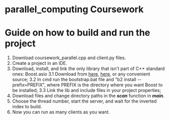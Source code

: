 # parallel_computing Coursework

# Guide on how to build and run the project
  1. Download coursework_parallel.cpp and client.py files.
  2. Create a project in an IDE.
  3. Download, install, and link the only library that isn't part of C++ standard ones: Boost.asio
    3.1 Download from [here](https://www.boost.org/users/download/), [here](https://sourceforge.net/projects/boost/), or any convenient source;
    3.2 In cmd run the bootstrap.bat file and "b2 install --prefix=PREFIX", where PREFIX is the directory where you want Boost to be installed;
    3.3 Link the lib and include files in your project properties;
  4. Download files and change directory paths in the **_scan_** function in **_main_**.
  5. Choose the thread number, start the server, and wait for the inverted index to build.
  6. Now you can run as many clients as you want.
